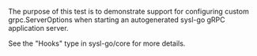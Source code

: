 The purpose of this test is to demonstrate support for configuring custom grpc.ServerOptions 
when starting an autogenerated sysl-go gRPC application server.

See the "Hooks" type in sysl-go/core for more details.
